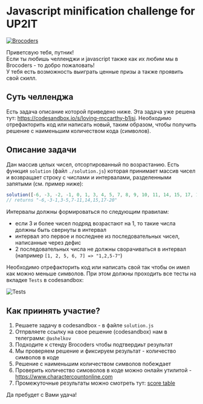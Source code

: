 # Javascript minification challenge for UP2IT

<a href="http://brocoders.com"><img src="https://media.licdn.com/dms/image/C4D0BAQEzIz_wy7_mng/company-logo_200_200/0?e=2159024400&v=beta&t=apDDtjWEU2IuVhVHGAW2voiAIB-OVRq6kiMNDGuA_gw" title="Brocoders" alt="Brocoders"></a>

Приветсвую тебя, путник! <br>
Если ты любишь челленджи и javascript также как их любим мы в Brocoders - то добро пожаловать! <br>
У тебя есть возможность выиграть ценные призы а также проявить свой скилл.

## Суть челленджа

Есть задача описание которой приведено ниже. Эта задача уже решена тут: <a href="https://codesandbox.io/s/loving-mccarthy-b1jsj">https://codesandbox.io/s/loving-mccarthy-b1jsj</a>. Необходимо отрефакторить код или написать новый, таким образом, чтобы получить решение с наименьшим количеством кода (символов).

## Описание задачи

Дан массив целых чисел, отсортированный по возрастанию. Есть функция `solution` (файл `./solution.js`) которая принимает массив чисел и возвращает строку с числами и интервалами, разделенными запятыми (см. пример ниже):
```javascript
solution([-6, -3, -2, -1, 0, 1, 3, 4, 5, 7, 8, 9, 10, 11, 14, 15, 17, 18, 19, 20]);
// returns "-6,-3-1,3-5,7-11,14,15,17-20"
```
Интервалы должны формироваться по следующим правилам:
  - если 3 и более чисел подряд возрастают на 1, то такие числа должны быть свернуты в интервал
  - интервал это первое и последнее из последовательных чисел, написанные через дефис
  - 2 последовательных числа не должны сворачиваться в интервал (например `[1, 2, 5, 6, 7] => "1,2,5-7"`)

Необходимо отрефакторить код или написать свой так чтобы он имел как можно меньше символов. При этом должны проходить все тесты на вкладке `Tests` в codesandbox:

<img src="https://drive.google.com/uc?export=view&id=18zOwDSeNI-THyMlTrJsh4jfCuO9UCNj-" title="Tests" alt="Tests">

## Как приинять участие?
1. Решаете задачу в codesandbox - в файле `solution.js`
2. Отпрвляете ссылку на свое решение (codesandbox) нам в телеграмм: `@ashelkov`
3. Подходите к стенду Brocoders чтобы подтвердиьт результат 
4. Мы проверяем решение и фиксируем результат - количество символов в коде
5. Решение с наименьшим количеством символов побеждает
6. Проверить количество симоволов в коде можно онлайн утилитой - <a href="https://www.charactercountonline.com">https://www.charactercountonline.com</a>
7. Промежуточные результаты можно смотреть тут: <a href="https://docs.google.com/spreadsheets/d/1FhhoN8qFA3goEVU4-4S7SVVaBPhLeWCVBtNn37nRtsE/edit?usp=sharing">score table</a>

Да пребудет с Вами удача!
